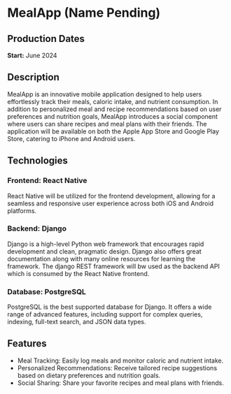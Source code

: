 MealApp (Name Pending)
====

## Production Dates
**Start:** June 2024

## Description
MealApp is an innovative mobile application designed to help users effortlessly track their meals, caloric intake, and nutrient consumption. In addition to personalized meal and recipe recommendations based on user preferences and nutrition goals, MealApp introduces a social component where users can share recipes and meal plans with their friends. The application will be available on both the Apple App Store and Google Play Store, catering to iPhone and Android users.

## Technologies

### Frontend: React Native
React Native will be utilized for the frontend development, allowing for a seamless and responsive user experience across both iOS and Android platforms.

### Backend: Django
Django is a high-level Python web framework that encourages rapid development and clean, pragmatic design. Django also offers great documentation along with many online resources for learning the framework. The django REST framework will bw used as the backend API which is consumed by the React Native frontend. 

### Database: PostgreSQL
PostgreSQL is the best supported database for Django. It offers a wide range of advanced features, including support for complex queries, indexing, full-text search, and JSON data types.

## Features
- Meal Tracking: Easily log meals and monitor caloric and nutrient intake.
- Personalized Recommendations: Receive tailored recipe suggestions based on dietary preferences and nutrition goals.
- Social Sharing: Share your favorite recipes and meal plans with friends.